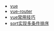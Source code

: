 * [vue](lesson/vue的介绍.md)
* [vue-router](lesson/1.vue-router.md)
* [vue常用技巧](lesson/2.vue常用技巧.md)
* [sort实现多条件排序](lesson/sort实现多条件排序.md)
